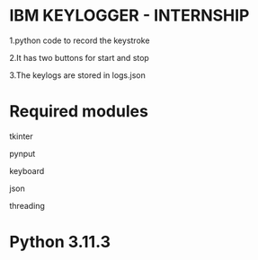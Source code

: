 # IBM KEYLOGGER - INTERNSHIP
 1.python code to record the keystroke  
 
 2.It has two buttons for start and stop  
 
 3.The keylogs are stored in logs.json


# Required modules 
tkinter

pynput

keyboard

json

threading

# Python 3.11.3

 
